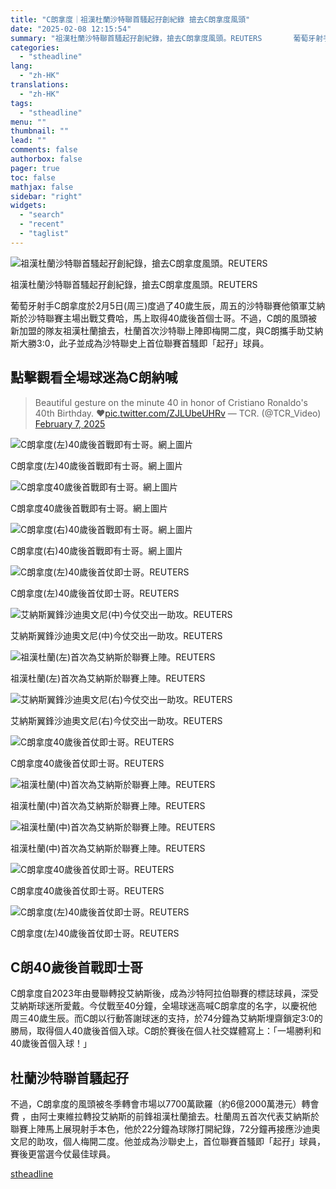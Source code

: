 ```yaml
---
title: "C朗拿度｜祖漢杜蘭沙特聯首騷起孖創紀錄 搶去C朗拿度風頭"
date: "2025-02-08 12:15:54"
summary: "祖漢杜蘭沙特聯首騷起孖創紀錄，搶去C朗拿度風頭。REUTERS       葡萄牙射手C朗拿..."
categories:
  - "stheadline"
lang:
  - "zh-HK"
translations:
  - "zh-HK"
tags:
  - "stheadline"
menu: ""
thumbnail: ""
lead: ""
comments: false
authorbox: false
pager: true
toc: false
mathjax: false
sidebar: "right"
widgets:
  - "search"
  - "recent"
  - "taglist"
---
```


![祖漢杜蘭沙特聯首騷起孖創紀錄，搶去C朗拿度風頭。REUTERS](https://image.stheadline.com/f/680p0/0x0/100/none/bd3a225b55b1de96369aac200d06684f/stheadline/inewsmedia/20250208/_2025020812070448894.jpg)

祖漢杜蘭沙特聯首騷起孖創紀錄，搶去C朗拿度風頭。REUTERS




葡萄牙射手C朗拿度於2月5日(周三)度過了40歲生辰，周五的沙特聯賽他領軍艾納斯於沙特聯賽主場出戰艾費哈，馬上取得40歲後首個士哥。不過，C朗的風頭被新加盟的隊友祖漢杜蘭搶去，杜蘭首次沙特聯上陣即梅開二度，與C朗攜手助艾納斯大勝3:0，此子並成為沙特聯史上首位聯賽首騷即「起孖」球員。

點擊觀看全場球迷為C朗納喊
-------------

> Beautiful gesture on the minute 40 in honor of Cristiano Ronaldo\'s 40th Birthday. ❤️[pic.twitter.com/ZJLUbeUHRv](https://t.co/ZJLUbeUHRv)
> — TCR. (@TCR\_Video) [February 7, 2025](https://twitter.com/TCR_Video/status/1887900485392228512?ref_src=twsrc%5Etfw)

 ![C朗拿度(左)40歲後首戰即有士哥。網上圖片](https://image.hkhl.hk/f/1024p0/0x0/100/none/e7bef4149deb66af3db624f9487f178f/2025-02/GjND4t1XsAAX7eZ.jpg)


C朗拿度(左)40歲後首戰即有士哥。網上圖片



 ![C朗拿度40歲後首戰即有士哥。網上圖片](https://image.hkhl.hk/f/1024p0/0x0/100/none/ec010af63e7cd813a9df97549f1c929f/2025-02/GjND4t2WAAEphOB.jpg)


C朗拿度40歲後首戰即有士哥。網上圖片



 ![C朗拿度(右)40歲後首戰即有士哥。網上圖片](https://image.hkhl.hk/f/1024p0/0x0/100/none/67a2f03bbcca69d14a7d3915a9bda44f/2025-02/GjND4t0XAAA5tP5.jpg)


C朗拿度(右)40歲後首戰即有士哥。網上圖片



 ![C朗拿度(左)40歲後首仗即士哥。REUTERS](https://image.hkhl.hk/f/1024p0/0x0/100/none/763468d30b2221c2e2566c0000edcf6d/2025-02/2025-02-07T160336Z_726562113_UP1EL2718LY4H_RTRMADP_3_SOCCER-SAUDI-NSR-FEI-REPORT.JPG)


C朗拿度(左)40歲後首仗即士哥。REUTERS



 ![艾納斯翼鋒沙迪奧文尼(中)今仗交出一助攻。REUTERS](https://image.hkhl.hk/f/1024p0/0x0/100/none/7bc7d510a449f8a4c49ea4123a6ebfd2/2025-02/2025-02-07T162316Z_1627148618_UP1EL2719IR4J_RTRMADP_3_SOCCER-SAUDI-NSR-FEI-REPORT.JPG)


艾納斯翼鋒沙迪奧文尼(中)今仗交出一助攻。REUTERS



 ![祖漢杜蘭(左)首次為艾納斯於聯賽上陣。REUTERS](https://image.hkhl.hk/f/1024p0/0x0/100/none/d58b8308f019f68adb673ea198e85797/2025-02/2025-02-07T160307Z_477764909_UP1EL2718L54G_RTRMADP_3_SOCCER-SAUDI-NSR-FEI-REPORT.JPG)


祖漢杜蘭(左)首次為艾納斯於聯賽上陣。REUTERS



 ![艾納斯翼鋒沙迪奧文尼(右)今仗交出一助攻。REUTERS](https://image.hkhl.hk/f/1024p0/0x0/100/none/855e9ddb83aad9733c51746c1175c7f7/2025-02/2025-02-07T165212Z_318889763_UP1EL271AUY4P_RTRMADP_3_SOCCER-SAUDI-NSR-FEI-REPORT.JPG)


艾納斯翼鋒沙迪奧文尼(右)今仗交出一助攻。REUTERS



 ![C朗拿度40歲後首仗即士哥。REUTERS](https://image.hkhl.hk/f/1024p0/0x0/100/none/933d2f60940d8faa0b5cbaf125596097/2025-02/2025-02-07T171245Z_1526632205_UP1EL271BT74X_RTRMADP_3_SOCCER-SAUDI-NSR-FEI-REPORT.JPG)


C朗拿度40歲後首仗即士哥。REUTERS



 ![祖漢杜蘭(中)首次為艾納斯於聯賽上陣。REUTERS](https://image.hkhl.hk/f/1024p0/0x0/100/none/c4c6ca74b83307ecb21bcffae45f621a/2025-02/2025-02-07T171005Z_2117123248_UP1EL271BOR4T_RTRMADP_3_SOCCER-SAUDI-NSR-FEI-REPORT.JPG)


祖漢杜蘭(中)首次為艾納斯於聯賽上陣。REUTERS



 ![祖漢杜蘭(中)首次為艾納斯於聯賽上陣。REUTERS](https://image.hkhl.hk/f/1024p0/0x0/100/none/2a9ee3d76a7092bdb967c1df82923685/2025-02/2025-02-07T171021Z_1776711008_UP1EL271BP74V_RTRMADP_3_SOCCER-SAUDI-NSR-FEI-REPORT.JPG)


祖漢杜蘭(中)首次為艾納斯於聯賽上陣。REUTERS



 ![C朗拿度40歲後首仗即士哥。REUTERS](https://image.hkhl.hk/f/1024p0/0x0/100/none/df47bab6e62e14e0f9ba4efd1d031752/2025-02/2025-02-07T171950Z_1066619542_UP1EL271C5050_RTRMADP_3_SOCCER-SAUDI-NSR-FEI-REPORT.JPG)


C朗拿度40歲後首仗即士哥。REUTERS



 ![C朗拿度(左)40歲後首仗即士哥。REUTERS](https://image.hkhl.hk/f/1024p0/0x0/100/none/8bb9c205aafb8e050199d5eb50069db5/2025-02/2025-02-07T172006Z_1152469924_UP1EL271C5F52_RTRMADP_3_SOCCER-SAUDI-NSR-FEI-REPORT.JPG)


C朗拿度(左)40歲後首仗即士哥。REUTERS


C朗40歲後首戰即士哥
-----------

C朗拿度自2023年由曼聯轉投艾納斯後，成為沙特阿拉伯聯賽的標誌球員，深受艾納斯球迷所愛戴。今仗戰至40分鐘，全場球迷高喊C朗拿度的名字，以慶祝他周三40歲生辰。而C朗以行動答謝球迷的支持，於74分鐘為艾納斯埋齋鎖定3:0的勝局，取得個人40歲後首個入球。C朗於賽後在個人社交媒體寫上：「一場勝利和40歲後首個入球！」

杜蘭沙特聯首騷起孖
---------

不過，C朗拿度的風頭被冬季轉會市場以7700萬歐羅（約6億2000萬港元）轉會費 ，由阿士東維拉轉投艾納斯的前鋒祖漢杜蘭搶去。杜蘭周五首次代表艾納斯於聯賽上陣馬上展現射手本色，他於22分鐘為球隊打開紀錄，72分鐘再接應沙迪奧文尼的助攻，個人梅開二度。他並成為沙聯史上，首位聯賽首騷即「起孖」球員，賽後更當選今仗最佳球員。

[stheadline](https://std.stheadline.com/realtime/article/2051540/即時-體育-C朗拿度-祖漢杜蘭沙特聯首騷起孖創紀錄-搶去C朗拿度風頭)
